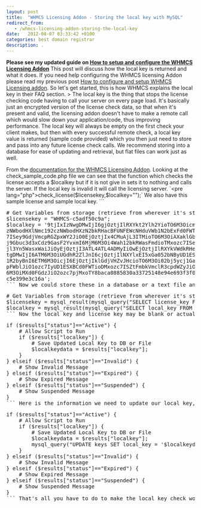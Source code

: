 ```yaml
---
layout: post
title:  "WHMCS Licensing Addon - Storing the local key with MySQL"
redirect_from:
   - /whmcs-licensing-addon-storing-the-local-key
date:   2012-08-07 03:33:42 +0100
categories: best domain registrar
description: .
---
```


**Please see my updated guide on [How to setup and configure the WHMCS Licensing Addon](http://markustenghamn.com/how-to-configure-and-setup-whmcs-licensing-addon-review-how-to "How to configure and setup WHMCS Licensing Addon [Review] [How to]")** This post will discuss how the local key is returned and what it does. If you need help configuring the WHMCS licensing Addon please read my previous post [How to configure and setup WHMCS Licensing addon](http://markustenghamn.com/configure-setup-whmcs-licensing-addon). So let's get started, this is how WHMCS explains the local key in their FAQ section. > The local key is the thing that stops the license checking code having to call your server on every page load. It's basically just an encrypted version of the license check data, so that when it's present and valid, the licensing addon doesn't have to make a remote call which would slow down your application/code, thus improving performance. The local key will always be empty on the first check your client makes, but then with every successful remote check, a local key value is returned (sample code provided) which you then just need to store and pass into any future license check calls. We recommend storing into a database for ease of updating and retrieval, but flat files can work just as well.

 From the [documentation for the WHMCS Licensing Addon](http://anve.to/npIyP "documentation for the WHMCS Licensing Addon"). Looking at the check\_sample\_code.php file we can see that the function which checks the license accepts a $localkey but if it is not give in sets it to nothing and calls the server. If the local key is invalid it will call the licensing server. `<pre lang="php">check_license($licensekey,$localkey="");` We also have this sample license and sample local key. ```
<pre lang="php"># Get Variables from storage (retrieve from wherever it's stored - DB, file, etc...)
$licensekey = "WHMCS-c5adf50c9a";
$localkey = '9tjIxIzNwgDMwIjI6gjOztjIlRXYkt2Ylh2YioTO6M3OicmbpNnblNWasx1cyVmdyV2ccNXZsVHZv1GX
zNWbodHXlNmc192czNWbodHXzN2bkRHacBFUNFEWcNHduVWb1N2bExFd0FWTcNnclNXVcpzQioDM4ozc
7ISey9GdjVmcpRGZpxWY2JiO0EjOztjIx4CMuAjL3ITMioTO6M3OiAXaklGbhZnI6cjOztjI0N3boxWY
j9Gbuc3d3xCdz9GasF2YvxmI6MjM6M3Oi4Wah12bkRWasFmdioTMxozc7ISeshGdu9WTiozN6M3OiUGb
jl3Yn5WasxWaiJiOyEjOztjI3ATL4ATL4ADMyIiOwEjOztjIlRXYkVWdkRHel5mI6ETM6M3OicDMtcDM
tgDMwIjI6ATM6M3OiUGdhR2ZlJnI6cjOztjIlNXYlxEI5xGa052bNByUD1ESXJiO5EjOztjIl1WYuR3Y
1R2byBnI6ETM6M3OicjI6EjOztjIklGdjVHZvJHcioTO6M3Oi02bj5ycj1Ga3BEd0FWbioDNxozc7ICb
pFWblJiO1ozc7IyUD1ESXBCd0FWTioDMxozc7ISZtFmbkVmclR3cpdWZyJiO0EjOztjIlZXa0NWQiojN
6M3OiMXd0FGdzJiO2ozc7pjMxoTY8baca0885830a33725148e94e693f3f073294c0558d38e31f844
c5e399e3c16a';
``` Now we could store these in a database or a text file and update the local key as needed to prevent excessive checks to the remote server. I am going to store mine in a mysql database where I have a table called "keys" with the fields license\_key and local\_key. I will also connect to the mysql database, to see an example of this please see [How to connect to mysql and select a database](http://anve.to/PpEXC " How to connect to mysql and select a database"). Now i will add the license\_key manually to the database, you could do this with an install script or also do it manually, and then leave the local\_key blank, this will be updated automatically during checks. So to begin I change the above code to the following ```
<pre lang="php"># Get Variables from storage (retrieve from wherever it's stored - DB, file, etc...)
$licensekey = mysql_result(mysql_query("SELECT license_key FROM keys LIMIT 1"), 0); //Gets the license key from the database
$localkey = mysql_result(mysql_query("SELECT local_key FROM keys LIMIT 1"), 0); //Gets the local key from the database
``` Now the local key and license key may be blank or actually contain data, it wont create problems for your script either or. However a blank or invalid license key will not activate of course, and a blank or wrong local key will simply cause the remote server to be called and then we will use the returned info to update our local key. The local key should be blank on the first run. Now in our check\_sample\_code.php file you will see the following lines ```
<pre lang="php">if ($results["status"]=="Active") {
    # Allow Script to Run
    if ($results["localkey"]) {
        # Save Updated Local Key to DB or File
        $localkeydata = $results["localkey"];
    }
} elseif ($results["status"]=="Invalid") {
    # Show Invalid Message
} elseif ($results["status"]=="Expired") {
    # Show Expired Message
} elseif ($results["status"]=="Suspended") {
    # Show Suspended Message
}
``` Here is the information we need to update our local key, pay attention to the variable $results\["localkey"\], this will contain your local key that you need to store. So to make the update I simply change the code to the following ```
<pre lang="php">if ($results["status"]=="Active") {
    # Allow Script to Run
    if ($results["localkey"]) {
        # Save Updated Local Key to DB or File
        $localkeydata = $results["localkey"];
        mysql_query("UPDATE keys SET local_key = '$localkeydata'");
    }
} elseif ($results["status"]=="Invalid") {
    # Show Invalid Message
} elseif ($results["status"]=="Expired") {
    # Show Expired Message
} elseif ($results["status"]=="Suspended") {
    # Show Suspended Message
}
``` That's all you have to do to make the local key check work. Easy right? Have any questions or need me to configure something for you feel free to get in touch or leave a comment! **DISCLAIMER: This guide does not focus on security and my mysql statements are considered unsafe and open to SQL injection. For real use please be very careful with this and secure the script especially if it is being used on a clients database.** If you need help configuring the WHMCS licensing Addon please read my previous post [How to configure and setup WHMCS Licensing addon](http://markustenghamn.com/configure-setup-whmcs-licensing-addon).